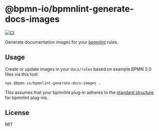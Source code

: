 # @bpmn-io/bpmnlint-generate-docs-images

[![CI](https://github.com/bpmn-io/bpmnlint-generate-docs-images/actions/workflows/CI.yml/badge.svg)](https://github.com/bpmn-io/bpmnlint-generate-docs-images/actions/workflows/CI.yml)

Generate documentation images for your [bpmnlint](https://github.com/bpmn-io/bpmnlint) rules.

## Usage

Create or update images in your `docs/rules` based on example BPMN 2.0 files via this tool:

```sh
npx @bpmn-io/bpmnlint-generate-docs-images .
```

This assumes that your bpmnlint plug-in adheres to the [standard structure](https://github.com/bpmn-io/bpmnlint-plugin-example) for bpmnlint plug-ins.

## License

MIT
